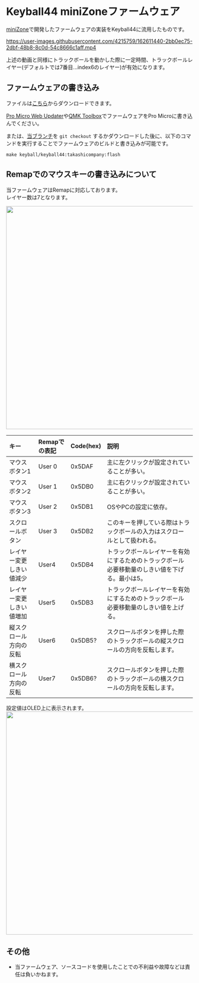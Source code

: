 # Keyball44 miniZoneファームウェア

[miniZone](https://github.com/takashicompany/minizone)で開発したファームウェアの実装をKeyball44に流用したものです。

https://user-images.githubusercontent.com/4215759/162611440-2bb0ec75-2dbf-48b8-8c0d-54c8666c1aff.mp4

上述の動画と同様にトラックボールを動かした際に一定時間、トラックボールレイヤー(デフォルトでは7番目...index6のレイヤー)が有効になります。  

## ファームウェアの書き込み

ファイルは[こちら](https://github.com/takashicompany/qmk_firmware/releases/download/keyball44%2Fv1/keyball_keyball44_takashicompany.hex)からダウンロードできます。

[Pro Micro Web Updater](https://sekigon-gonnoc.github.io/promicro-web-updater/index.html)や[QMK Toolbox](https://kbd.dailycraft.jp/claw44/buildguide/10_firmware/toolbox/)でファームウェアをPro Microに書き込んでください。

または、[当ブランチ](https://github.com/takashicompany/qmk_firmware/tree/keyball)を `git checkout` するかダウンロードした後に、以下のコマンドを実行することでファームウェアのビルドと書き込みが可能です。

```
make keyball/keyball44:takashicompany:flash
```

## Remapでのマウスキーの書き込みについて

当ファームウェアはRemapに対応しております。  
レイヤー数は7となります。

<img src="https://github.com/takashicompany/qmk_firmware/assets/4215759/64da22ab-edbf-442f-8dd1-d6b6a4848bbc" width="600px"/>


|キー|Remapでの表記|Code(hex)|説明|
|:--|:--|:--|:--|
|マウスボタン1|User 0|0x5DAF|主に左クリックが設定されていることが多い。|
|マウスボタン2|User 1|0x5DB0|主に右クリックが設定されていることが多い。|
|マウスボタン3|User 2|0x5DB1|OSやPCの設定に依存。|
|スクロールボタン|User 3|0x5DB2|このキーを押している際はトラックボールの入力はスクロールとして扱われる。|
|レイヤー変更しきい値減少|User4|0x5DB4|トラックボールレイヤーを有効にするためのトラックボール必要移動量のしきい値を下げる。最小は5。|
|レイヤー変更しきい値増加|User5|0x5DB3|トラックボールレイヤーを有効にするためのトラックボール必要移動量のしきい値を上げる。|
|縦スクロール方向の反転|User6|0x5DB5?|スクロールボタンを押した際のトラックボールの縦スクロールの方向を反転します。|
|横スクロール方向の反転|User7|0x5DB6?|スクロールボタンを押した際のトラックボールの横スクロールの方向を反転します。|

設定値はOLED上に表示されます。  
<img src="https://user-images.githubusercontent.com/4215759/193409514-c4b5b214-efa1-4ac8-bf06-c3d4938a1343.jpg" width="600px"/>

## その他

- 当ファームウェア、ソースコードを使用したことでの不利益や故障などは責任は負いかねます。
